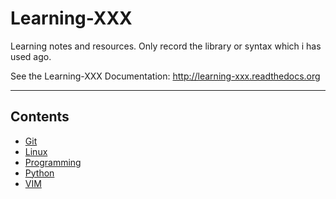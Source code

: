 # Learning-XXX

Learning notes and resources. Only record the library or syntax which i has used ago.

See the Learning-XXX Documentation: <http://learning-xxx.readthedocs.org>

---

## Contents

- [Git](./docs/Git)
- [Linux](./docs/Linux)
- [Programming](./docs/Programming)
- [Python](./docs/Python)
- [VIM](./docs/VIM)
